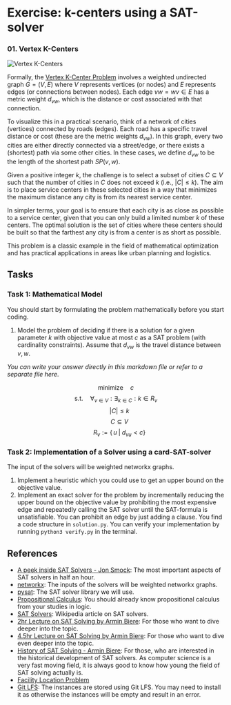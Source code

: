 # Exercise: k-centers using a SAT-solver

### 01. Vertex K-Centers

![Vertex K-Centers](./.figures/dalle-kcentre.png)

Formally, the
[Vertex K-Center Problem](https://en.wikipedia.org/wiki/Vertex_k-center_problem)
involves a weighted undirected graph $G=(V,E)$ where $V$ represents vertices (or
nodes) and $E$ represents edges (or connections between nodes). Each edge
$vw=wv \in E$ has a metric weight $d_{vw}$, which is the distance or cost
associated with that connection.

To visualize this in a practical scenario, think of a network of cities
(vertices) connected by roads (edges). Each road has a specific travel distance
or cost (these are the metric weights $d_{vw}$). In this graph, every two cities
are either directly connected via a street/edge, or there exists a (shortest)
path via some other cities. In these cases, we define $d_{vw}$ to be the length
of the shortest path $SP(v,w)$.

Given a positive integer $k$, the challenge is to select a subset of cities
$C \subseteq V$ such that the number of cities in $C$ does not exceed $k$ (i.e.,
$|C| \leq k$). The aim is to place service centers in these selected cities in a
way that minimizes the maximum distance any city is from its nearest service
center.

In simpler terms, your goal is to ensure that each city is as close as possible
to a service center, given that you can only build a limited number $k$ of these
centers. The optimal solution is the set of cities where these centers should be
built so that the farthest any city is from a center is as short as possible.

This problem is a classic example in the field of mathematical optimization and
has practical applications in areas like urban planning and logistics.

## Tasks

### Task 1: Mathematical Model

You should start by formulating the problem mathematically before you start
coding.

1. Model the problem of deciding if there is a solution for a given parameter
   $k$ with objective value at most $c$ as a SAT problem (with cardinality
   constraints). Assume that $d_{vw}$ is the travel distance between $v,w$.

_You can write your answer directly in this markdown file or refer to a separate
file here._

$$\text{minimize} \quad c$$
$$\text{s.t.}\quad  \forall_{v \in V}: \exists_{k \in C}: k \in R_v $$
$$\quad |C| \leq k$$
$$\quad C \subseteq V$$
$$\quad R_v := \{\,u \; | \; d_{vu} < c \} $$

### Task 2: Implementation of a Solver using a card-SAT-solver

The input of the solvers will be weighted networkx graphs.

1. Implement a heuristic which you could use to get an upper bound on the
   objective value.
2. Implement an exact solver for the problem by incrementally reducing the upper
   bound on the objective value by prohibiting the most expensive edge and
   repeatedly calling the SAT solver until the SAT-formula is unsatisfiable. You
   can prohibit an edge by just adding a clause. You find a code structure in
   `solution.py`. You can verify your implementation by running
   `python3 verify.py` in the terminal.

## References

- [A peek inside SAT Solvers - Jon Smock](https://www.youtube.com/watch?v=d76e4hV1iJY):
  The most important aspects of SAT solvers in half an hour.
- [networkx](https://networkx.org/documentation/stable/reference/algorithms/index.html):
  The inputs of the solvers will be weighted networkx graphs.
- [pysat](https://pysathq.github.io/): The SAT solver library we will use.
- [Propositional Calculus](https://en.wikipedia.org/wiki/Propositional_calculus):
  You should already know propositional calculus from your studies in logic.
- [SAT Solvers](https://en.wikipedia.org/wiki/SAT_solver): Wikipedia article on
  SAT solvers.
- [2hr Lecture on SAT Solving by Armin Biere](https://www.youtube.com/watch?v=Emhg0uZnbNg):
  For those who want to dive deeper into the topic.
- [4.5hr Lecture on SAT Solving by Armin Biere](https://www.youtube.com/watch?v=II2RhzwYszQ&list=PLgKuh-lKre12GSaYimhmuTsD-l41VsGQI&index=10):
  For those who want to dive even deeper into the topic.
- [History of SAT Solving - Armin Biere](https://www.youtube.com/live/DU44Y9Pt504?si=D4686hn6mi1E1Ml8):
  For those, who are interested in the historical development of SAT solvers. As
  computer science is a very fast moving field, it is always good to know how
  young the field of SAT solving actually is.
- [Facility Location Problem](https://en.wikipedia.org/wiki/Optimal_facility_location)
- [Git LFS](https://git-lfs.com/): The instances are stored using Git LFS. You
  may need to install it as otherwise the instances will be empty and result in
  an error.
